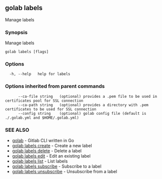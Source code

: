 ## golab labels

Manage labels

### Synopsis


Manage labels

```
golab labels [flags]
```

### Options

```
  -h, --help   help for labels
```

### Options inherited from parent commands

```
      --ca-file string   (optional) provides a .pem file to be used in certificates pool for SSL connection
      --ca-path string   (optional) provides a directory with .pem certificates to be used for SSL connection
      --config string    (optional) golab config file (default is ./.golab.yml and $HOME/.golab.yml)
```

### SEE ALSO
* [golab](golab.md)	 - Gitlab CLI written in Go
* [golab labels create](golab_labels_create.md)	 - Create a new label
* [golab labels delete](golab_labels_delete.md)	 - Delete a label
* [golab labels edit](golab_labels_edit.md)	 - Edit an existing label
* [golab labels list](golab_labels_list.md)	 - List labels
* [golab labels subscribe](golab_labels_subscribe.md)	 - Subscribe to a label
* [golab labels unsubscribe](golab_labels_unsubscribe.md)	 - Unsubscribe from a label

